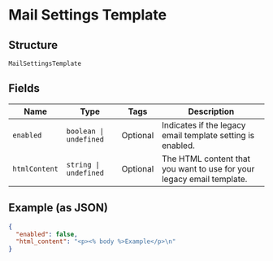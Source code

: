 
# Mail Settings Template

## Structure

`MailSettingsTemplate`

## Fields

| Name | Type | Tags | Description |
|  --- | --- | --- | --- |
| `enabled` | `boolean \| undefined` | Optional | Indicates if the legacy email template setting is enabled. |
| `htmlContent` | `string \| undefined` | Optional | The HTML content that you want to use for your legacy email template. |

## Example (as JSON)

```json
{
  "enabled": false,
  "html_content": "<p><% body %>Example</p>\n"
}
```

